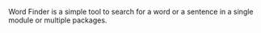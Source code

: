 Word Finder is a simple tool to search for a word or a sentence in a single module or multiple packages.
